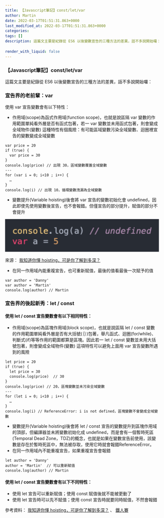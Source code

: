 ```yaml
---
title: 【Javascript筆記】const/let/var
author: Martin
date: 2022-03-17T01:51:31.863+0000
last_modified_at: 2022-03-17T01:51:31.863+0000
categories: 
tags: []
description: 這篇文主要是紀錄從 ES6 以後變數宣告的三種方法的差異，話不多說開始囉：

render_with_liquid: false
---
```


### 【Javascript筆記】const/let/var

這篇文主要是紀錄從 ES6 以後變數宣告的三種方法的差異，話不多說開始囉：
### 宣告界的老前輩：var

使用 var 宣告變數會有以下特性：
- 作用域\(scope\)為函式作用域\(function scope\)，也就是說區隔 var 變數的作用範圍單純看外層是否有函式包著，若一 var 變數並未用函式包著，則會變成全域物件\(變數\)
這種特性有個風險：有可能區域變數污染全域變數、迴圈裡宣告的變數變成全域變數

```
var price = 20
if (true) {
  var price = 30
} 
console.log(price) // 出現 30，區域變數覆蓋全域變數
---
for (var i = 0; i<10 ; i++) {
  … 
} 
console.log(i) // 出現 10，循環變數洩漏為全域變數
```
- 變數提升\(Variable hoisting\)後會將 var 宣告的變數初始化會 undefined，因此即使先使用變數後宣告，也不會報錯。但僅宣告的部分提升，賦值的部分不會提升



![來源： [我知道你懂 hoisting，可是你了解到多深？](https://blog.techbridge.cc/2018/11/10/javascript-hoisting/)](/assets/b1053fdb4f97/1*a28TE2YhDF8go6ePDBPjgA.png)

來源： [我知道你懂 hoisting，可是你了解到多深？](https://blog.techbridge.cc/2018/11/10/javascript-hoisting/)
- 在同一作用域內能重複宣告，也可重新賦值，最後的值看最後一次賦予的值

```
var author = 'Danny'
var author = 'Martin'
console.log(author) // Martin
```
### 宣告界的後起新秀：let / const
#### 使用 let / const 宣告變數會有以下相同特性：
- 作用域\(scope\)為區塊作用域\(block scope\)，也就是說區隔 let / const 變數的作用範圍單純看外層是否有大括號\(｛｝\)包著，舉凡函式、迴圈\(for/while\)、判斷式\(if\)等等作用的範圍都算是區塊。因此若一 let / const 變數並未用大括號包著，則會變成全域物件\(變數\)
這項特性可以避免上面用 var 宣告變數所遇到的風險

```
let price = 20
if (true) {
  let price = 30
  console.log(price)  // 30
} 
console.log(price) // 20，區塊變數並未污染全域變數
---
for (let i = 0; i<10 ; i++) {
  … 
} 
console.log(i) // ReferenceError: i is not defined，區塊變數不會變成全域變數
```
- 變數提升\(Variable hoisting\)後會將 let / const 宣告的變數提升到區塊作用域的頂部，但編譯器並未將變數初始化成 undefined，而是會有一個暫時死區\(Temporal Dead Zone，TDZ\)的概念，也就是如果在變數宣告前使用，該變數是存在於暫時死區中，無法被存取，使用它時就會報錯ReferenceError。
- 在同一作用域內不能重複宣告，如果重複宣告會報錯

```
let author = 'Danny'
author = 'Martin'  // 可以重新賦值
console.log(author) // Martin
```
#### 使用 let / const 宣告變數會有以下不同特性：
- 使用 let 宣告可以重新賦值；使用 const 賦值後就不能被更動了
- 使用 let 宣告時可以先不賦值；使用 const 宣告時就要同時賦值，不然會報錯


參考資料： [我知道你懂 hoisting，可是你了解到多深？](https://blog.techbridge.cc/2018/11/10/javascript-hoisting/) 、 [鐵人賽](https://ithelp.ithome.com.tw/articles/10219518)




